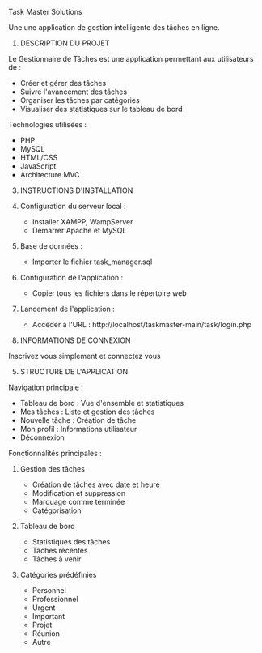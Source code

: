 Task Master Solutions

Une une application de gestion intelligente des tâches en ligne.

1. DESCRIPTION DU PROJET


Le Gestionnaire de Tâches est une application permettant aux utilisateurs de :
- Créer et gérer des tâches
- Suivre l'avancement des tâches
- Organiser les tâches par catégories
- Visualiser des statistiques sur le tableau de bord

Technologies utilisées :
- PHP 
- MySQL
- HTML/CSS
- JavaScript
- Architecture MVC

3. INSTRUCTIONS D'INSTALLATION


1. Configuration du serveur local :
   - Installer XAMPP, WampServer
   - Démarrer Apache et MySQL

2. Base de données :
   
   - Importer le fichier task_manager.sql
  
3. Configuration de l'application :
   - Copier tous les fichiers dans le répertoire web
   
4. Lancement de l'application :
   - Accéder à l'URL : http://localhost/taskmaster-main/task/login.php

4. INFORMATIONS DE CONNEXION

Inscrivez vous simplement et connectez vous

5. STRUCTURE DE L'APPLICATION

Navigation principale :
- Tableau de bord : Vue d'ensemble et statistiques
- Mes tâches : Liste et gestion des tâches
- Nouvelle tâche : Création de tâche
- Mon profil : Informations utilisateur
- Déconnexion

Fonctionnalités principales :
1. Gestion des tâches
   - Création de tâches avec date et heure
   - Modification et suppression
   - Marquage comme terminée
   - Catégorisation

2. Tableau de bord
   - Statistiques des tâches
   - Tâches récentes
   - Tâches à venir

3. Catégories prédéfinies
   - Personnel
   - Professionnel
   - Urgent
   - Important
   - Projet
   - Réunion
   - Autre
